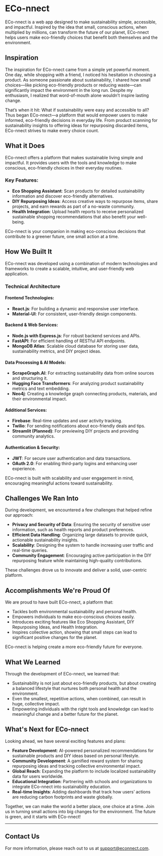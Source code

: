 # ECo-nnect

ECo-nnect is a web app designed to make sustainability simple, accessible, and impactful. Inspired by the idea that small, conscious actions, when multiplied by millions, can transform the future of our planet, ECo-nnect helps users make eco-friendly choices that benefit both themselves and the environment.

## Inspiration

The inspiration for ECo-nnect came from a simple yet powerful moment. One day, while shopping with a friend, I noticed his hesitation in choosing a product. As someone passionate about sustainability, I shared how small choices—like picking eco-friendly products or reducing waste—can significantly impact the environment in the long run. Despite my enthusiasm, I realized that word-of-mouth alone wouldn’t inspire lasting change.

That’s when it hit: What if sustainability were easy and accessible to all? Thus began ECo-nnect—a platform that would empower users to make informed, eco-friendly decisions in everyday life. From product scanning for sustainability insights to offering ideas for repurposing discarded items, ECo-nnect strives to make every choice count.

## What it Does

ECo-nnect offers a platform that makes sustainable living simple and impactful. It provides users with the tools and knowledge to make conscious, eco-friendly choices in their everyday routines. 

### Key Features:
- **Eco Shopping Assistant**: Scan products for detailed sustainability information and discover eco-friendly alternatives.
- **DIY Repurposing Ideas**: Access creative ways to repurpose items, share projects, and earn rewards as part of a no-waste community.
- **Health Integration**: Upload health reports to receive personalized sustainable shopping recommendations that also benefit your well-being.

ECo-nnect is your companion in making eco-conscious decisions that contribute to a greener future, one small action at a time.

## How We Built It

ECo-nnect was developed using a combination of modern technologies and frameworks to create a scalable, intuitive, and user-friendly web application.

### Technical Architecture

#### Frontend Technologies:
- **React.js**: For building a dynamic and responsive user interface.
- **Material-UI**: For consistent, user-friendly design components.

#### Backend & Web Services:
- **Node.js with Express.js**: For robust backend services and APIs.
- **FastAPI**: For efficient handling of RESTful API endpoints.
- **MongoDB Atlas**: Scalable cloud database for storing user data, sustainability metrics, and DIY project ideas.

#### Data Processing & AI Models:
- **ScrapeGraph.AI**: For extracting sustainability data from online sources and structuring it.
- **Hugging Face Transformers**: For analyzing product sustainability metrics and text embedding.
- **Neo4j**: Creating a knowledge graph connecting products, materials, and their environmental impact.

#### Additional Services:
- **Firebase**: Real-time updates and user activity tracking.
- **Twilio**: For sending notifications about eco-friendly deals and tips.
- **Streamlit (Planned)**: For previewing DIY projects and providing community analytics.

#### Authentication & Security:
- **JWT**: For secure user authentication and data transactions.
- **OAuth 2.0**: For enabling third-party logins and enhancing user experience.

ECo-nnect is built with scalability and user engagement in mind, encouraging meaningful actions toward sustainability.

## Challenges We Ran Into

During development, we encountered a few challenges that helped refine our approach:

- **Privacy and Security of Data**: Ensuring the security of sensitive user information, such as health reports and product preferences.
- **Efficient Data Handling**: Organizing large datasets to provide quick, actionable sustainability insights.
- **Scalability**: Designing the system to handle increasing user traffic and real-time queries.
- **Community Engagement**: Encouraging active participation in the DIY repurposing feature while maintaining high-quality contributions.

These challenges drove us to innovate and deliver a solid, user-centric platform.

## Accomplishments We're Proud Of

We are proud to have built ECo-nnect, a platform that:

- Tackles both environmental sustainability and personal health.
- Empowers individuals to make eco-conscious choices easily.
- Introduces exciting features like Eco Shopping Assistant, DIY Repurposing Ideas, and Health Integration.
- Inspires collective action, showing that small steps can lead to significant positive changes for the planet.

ECo-nnect is helping create a more eco-friendly future for everyone.

## What We Learned

Through the development of ECo-nnect, we learned that:

- Sustainability is not just about eco-friendly products, but about creating a balanced lifestyle that nurtures both personal health and the environment.
- Even the smallest, repetitive actions, when combined, can result in huge, collective impact.
- Empowering individuals with the right tools and knowledge can lead to meaningful change and a better future for the planet.

## What's Next for ECo-nnect

Looking ahead, we have several exciting features and plans:

- **Feature Development**: AI-powered personalized recommendations for sustainable products and DIY ideas based on personal lifestyle.
- **Community Development**: A gamified reward system for sharing repurposing ideas and tracking collective environmental impact.
- **Global Reach**: Expanding the platform to include localized sustainability data for users worldwide.
- **Educational Integration**: Partnering with schools and organizations to integrate ECo-nnect into sustainability education.
- **Real-time Insights**: Adding dashboards that track how users’ actions are reducing carbon footprints and waste globally.

Together, we can make the world a better place, one choice at a time. Join us in turning small actions into big changes for the environment. The future is green, and it starts with ECo-nnect!

---

## Contact Us

For more information, please reach out to us at [support@econnect.com](mailto:support@econnect.com).

